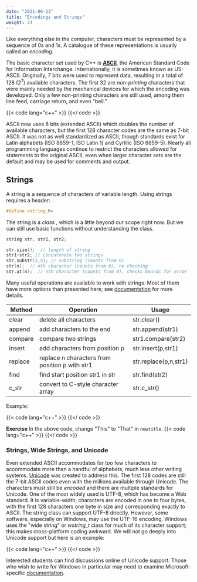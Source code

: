 ```yaml
---
date: "2021-06-23"
title: "Encodings and Strings"
weight: 24
---
```


Like everything else in the computer, characters must be represented by a sequence of 0s and 1s.  A catalogue of these representations is usually called an _encoding_.

The basic character set used by C++ is [**ASCII**](https://en.wikipedia.org/wiki/ASCII), the American Standard Code for Information Interchange. Internationally, it is sometimes known as US-ASCII.  Originally, 7 bits were used to represent data, resulting in a total of 128 (2<sup>7</sup>) available characters.  The first 32 are _non-printing_ characters that were mainly needed by the mechanical devices for which the encoding was developed.  Only a few non-printing characters are still used, among them line feed, carriage return, and even "bell."

{{< code lang="c++" >}}
[](code/ringer.cxx)
{{</ code >}}

ASCII now uses 8 bits (extended ASCII) which doubles the number of available characters, but the first 128 character codes are the same as 7-bit ASCII.  It was not as well standardized as ASCII, though standards exist for Latin alphabets (ISO 8859-1, ISO Latin 1) and Cyrillic (ISO 8859-5).  Nearly all programming languages continue to restrict the characters allowed for statements to the original ASCII, even when larger character sets are the default and may be used for comments and output.

## Strings

A string is a sequence of characters of variable length.
Using strings requires a header:
```c++
#define <string.h>
```
The string is a _class_ , which is a little beyond our scope right now.  But we can still use basic functions without understanding the class.
```c++
string str, str1, str2;

str.size();  // length of string
str1+str2; // concatenate two strings
str.substr(2,5); // substring (counts from 0)
str[n];  // nth character (counts from 0), no checking
str.at(n);  // nth character (counts from 0), checks bounds for error
```

Many useful operations are available to work with strings.  Most of them have more options than presented here; see [documentation](https://en.cppreference.com/w/cpp/string/basic_string) for more details.

| Method  | Operation                                      | Usage                 |
|---------|------------------------------------------------|-----------------------|
| clear   | delete all characters                          | str.clear()           |
| append  | add characters to the end                      | str.append(str1)      |
| compare | compare two strings                            | str1.compare(str2)    |
| insert  | add characters from position p                 | str.insert(p,str1)    |
| replace | replace n characters from position p with str1 | str.replace(p,n,str1) |
| find    | find start position str1 in str                | str.find(str2)        |
| c_str   | convert to C-style character array             | str.c_str()           |

Example:

{{< code lang="c++" >}}
[](code/strings.cxx)
{{</ code >}}

**Exercise**
In the above code, change "This" to "That" in `newtitle`.
{{< code lang="c++" >}}
[](solns/strings.cxx)
{{</ code >}}

### Strings, Wide Strings, and Unicode

Even extended ASCII accommodates far too few characters to accommodate more than a handful of alphabets, much less other writing systems.  [Unicode](https://en.wikipedia.org/wiki/Unicode) was created to address this.  The first 128 codes are still the 7-bit ASCII codes even with the millions available through Unicode.
The characters must still be _encoded_ and there are multiple standards for Unicode.  One of the most widely used is UTF-8, which has become a Web standard.  It is variable-width; characters are encoded in one to four bytes, with the first 128 characters one byte in size and corresponding exactly to ASCII.  The string class can support UTF-8 directly.  However, some software, especially on Windows, may use the UTF-16 encoding.  Windows uses the "wide string" or _wstring_t_ class for much of its character support; this makes cross-platform coding awkward. We will not go deeply into Unicode support but here is an example:

{{< code lang="c++" >}}
[](code/unicode.cxx)
{{</ code >}}

Interested students can find discussions online of Unicode support.  Those who wish to write for Windows in particular may need to examine Microsoft-specific [documentation](https://docs.microsoft.com/en-us/archive/msdn-magazine/2016/september/c-unicode-encoding-conversions-with-stl-strings-and-win32-apis).
